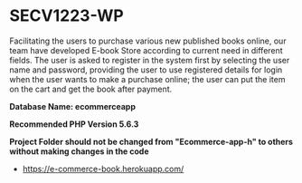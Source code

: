# SECV1223-WP
Facilitating the users to purchase various new published books online, our team have developed E-book Store according to current need in different fields. The user is asked to register in the system first by selecting the user name and password, providing the user to use registered details for login when the user wants to make a purchase online; the user can put the item on the cart and get the book after payment. 



**Database Name: ecommerceapp**

**Recommended PHP Version 5.6.3**


**Project Folder should not be changed from "Ecommerce-app-h" to others
without making changes in the code**

* https://e-commerce-book.herokuapp.com/
